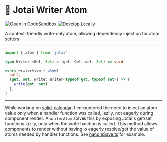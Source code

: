 # 👻 Jotai Writer Atom

[![Open in CodeSandbox](https://img.shields.io/badge/Open-＠CodeSandbox-blue?style=flat-square&logo=codesandbox)][live_demo]
[![Develop Locally](https://img.shields.io/badge/Develop-＠localhost-DDD?style=flat-square&logo=gnubash&logoColor=EEE)][develop]

A context-friendly write-only atom, allowing dependency injection for atom setters

---

```ts
import { atom } from 'jotai'

type Writer <Get, Set> = (get: Get, set: Set) => void

const writerAtom = atom(
  null,
  (get, set, write: Writer<typeof get, typeof set>) => {
    write(get, set)
  },
)
```

---

While working on [solid-calendar][solid_calendar], I encountered the need to inject an atom value only when a handler function was called, lazily, not eagerly during component render. A `writerAtom` solves this by exposing Jotai's get/set functions lazily, only when the write function is called. This method allows components to render without having to eagerly resolve/get the value of atoms needed by handler functions. See [handleSave.ts][handleSave] for example.

[develop]: ../../.shared/node/README.md#development

[handleSave]: ../solid-calendar/src/reminder/editor/handleSave.ts

[live_demo]: https://codesandbox.io/s/github/hd-o/coding-challenge/tree/main/packages/jotai-writer-atom?file=/src/app/index.tsx

[solid_calendar]: ../solid-calendar/README.md
